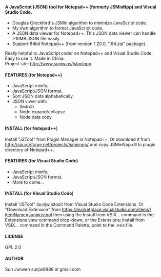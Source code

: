#### A JavaScript (JSON) tool for Notepad++ (formerly JSMinNpp) and Visual Studio Code.
 * Douglas Crockford's JSMin algorithm to minimize JavaScript code.
 * My own algorithm to format JavaScript code.
 * A JSON data viewer for Notepad++. This JSON data viewer can handle >10MB JSON file easily.
 * Support 64bit Notepad++ (from version 1.20.0, ".64.zip" package).

Really helpful to JavaScript coder on Notepad++ and Visual Studio Code. Easy to use it.
Made in China.  
Project site: http://www.sunjw.us/jstoolnpp

#### FEATURES (for Notepad++)
 * JavaScript minify.
 * JavaScript/JSON format.
 * Sort JSON data alphabetically.
 * JSON viwer with:
   - Search
   - Node expand/collapse
   - Node data copy

#### INSTALL (for Notepad++)
Install "JSTool" from Plugin Manager in Notepad++. Or download it from http://sourceforge.net/projects/jsminnpp/ and copy JSMinNpp.dll to plugin directory of Notepad++.

#### FEATURES (for Visual Studio Code)
 * JavaScript minify.
 * JavaScript/JSON format.
 * More to come...

#### INSTALL (for Visual Studio Code)
Install "JSTool" (sunjw.jstool) from Visual Studio Code Extensions. Or "Download Extension" from https://marketplace.visualstudio.com/items?itemName=sunjw.jstool then using the Install from VSIX... command in the Extensions view command drop-down, or the Extensions: Install from VSIX... command in the Command Palette, point to the .vsix file.

#### LICENSE
GPL 2.0

#### AUTHOR
Sun Junwen sunjw8888 at gmail.com
